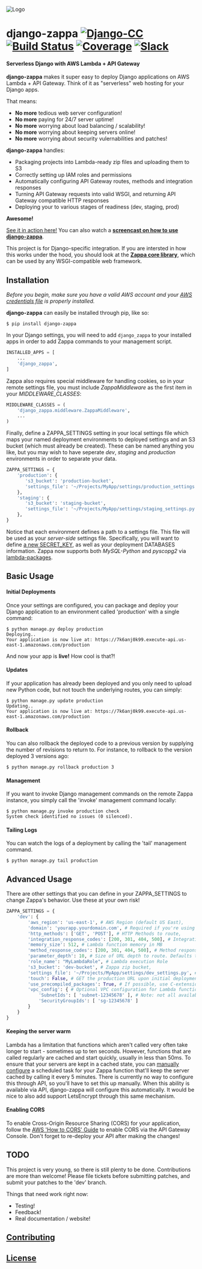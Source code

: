 ![Logo](http://i.imgur.com/vLflpND.gif)
# django-zappa [![Django-CC](https://img.shields.io/badge/Django-CC-ee66dd.svg)](https://github.com/codingjoe/django-cc) [![Build Status](https://travis-ci.org/Miserlou/django-zappa.svg)](https://travis-ci.org/Miserlou/django-zappa) [![Coverage](https://img.shields.io/coveralls/Miserlou/django-zappa.svg)](https://coveralls.io/github/Miserlou/django-zappa) [![Slack](https://img.shields.io/badge/chat-slack-ff69b4.svg)](https://slackautoinviter.herokuapp.com/)
#### Serverless Django with AWS Lambda + API Gateway

**django-zappa** makes it super easy to deploy Django applications on AWS Lambda + API Gateway. Think of it as "serverless" web hosting for your Django apps.

That means:

* **No more** tedious web server configuration!
* **No more** paying for 24/7 server uptime!
* **No more** worrying about load balancing / scalability!
* **No more** worrying about keeping servers online!
* **No more** worrying about security vulernabilities and patches!

**django-zappa** handles:

* Packaging projects into Lambda-ready zip files and uploading them to S3
* Correctly setting up IAM roles and permissions
* Automatically configuring API Gateway routes, methods and integration responses
* Turning API Gateway requests into valid WSGI, and returning API Gateway compatible HTTP responses
* Deploying your to various stages of readiness (dev, staging, prod)

__Awesome!__

[See it in action here!](https://zappa.gun.io/) You can also watch a **[screencast on how to use django-zappa](https://www.youtube.com/watch?v=plUrbPN0xc8&feature=youtu.be)**.

This project is for Django-specific integration. If you are intersted in how this works under the hood, you should look at the **[Zappa core library](https://github.com/Miserlou/Zappa)**, which can be used by any WSGI-compatible web framework.

## Installation

_Before you begin, make sure you have a valid AWS account and your [AWS credentials file](https://blogs.aws.amazon.com/security/post/Tx3D6U6WSFGOK2H/A-New-and-Standardized-Way-to-Manage-Credentials-in-the-AWS-SDKs) is properly installed._

**django-zappa** can easily be installed through pip, like so:

    $ pip install django-zappa

In your Django settings, you will need to add `django_zappa` to your installed apps in order to add Zappa commands to your management script.

```python
INSTALLED_APPS = [
    ...
    'django_zappa',
]
```

Zappa also requires special middleware for handling cookies, so in your remote settings file, you must include _ZappaMiddleware_ as the first item in your *MIDDLEWARE_CLASSES*:

```python
MIDDLEWARE_CLASSES = (
    'django_zappa.middleware.ZappaMiddleware',
    ...
)
```

Finally, define a ZAPPA_SETTINGS setting in your local settings file which maps your named deployment environments to deployed settings and an S3 bucket (which must already be created). These can be named anything you like, but you may wish to have seperate _dev_, _staging_ and _production_ environments in order to separate your data.

```python
ZAPPA_SETTINGS = {
    'production': {
       's3_bucket': 'production-bucket',
       'settings_file': '~/Projects/MyApp/settings/production_settings.py',
    },
    'staging': {
       's3_bucket': 'staging-bucket',
       'settings_file': '~/Projects/MyApp/settings/staging_settings.py',
    },
}
```

Notice that each environment defines a path to a settings file. This file will be used as your _server-side_ settings file. Specifically, you will want to define [a new SECRET_KEY](https://gist.github.com/Miserlou/a9cbe22d06cbabc07f21), as well as your deployment DATABASES information. Zappa now supports both _MySQL-Python_ and _pyscopg2_ via [lambda-packages](https://github.com/Miserlou/lambda-packages).

## Basic Usage

#### Initial Deployments

Once your settings are configured, you can package and deploy your Django application to an environment called 'production' with a single command:

    $ python manage.py deploy production
    Deploying..
    Your application is now live at: https://7k6anj0k99.execute-api.us-east-1.amazonaws.com/production

And now your app is **live!** How cool is that?!

#### Updates

If your application has already been deployed and you only need to upload new Python code, but not touch the underlying routes, you can simply:

    $ python manage.py update production
    Updating..
    Your application is now live at: https://7k6anj0k99.execute-api.us-east-1.amazonaws.com/production

#### Rollback

You can also rollback the deployed code to a previous version by supplying the number of revisions to return to. For instance, to rollback to the version deployed 3 versions ago:

    $ python manage.py rollback production 3

#### Management

If you want to invoke Django management commands on the remote Zappa instance, you simply call the 'invoke' management command locally:

    $ python manage.py invoke production check
    System check identified no issues (0 silenced).

#### Tailing Logs

You can watch the logs of a deployment by calling the 'tail' management command.

    $ python manage.py tail production

## Advanced Usage

There are other settings that you can define in your ZAPPA_SETTINGS
to change Zappa's behavior. Use these at your own risk!

```python
ZAPPA_SETTINGS = {
    'dev': {
        'aws_region': 'us-east-1', # AWS Region (default US East),
        'domain': 'yourapp.yourdomain.com', # Required if you're using a domain
        'http_methods': ['GET', 'POST'], # HTTP Methods to route,
        'integration_response_codes': [200, 301, 404, 500], # Integration response status codes to route
        'memory_size': 512, # Lambda function memory in MB
        'method_response_codes': [200, 301, 404, 500], # Method response status codes to route
        'parameter_depth': 10, # Size of URL depth to route. Defaults to 5.
        'role_name': "MyLambdaRole", # Lambda execution Role
        's3_bucket': 'dev-bucket', # Zappa zip bucket,
        'settings_file': '~/Projects/MyApp/settings/dev_settings.py', # Server side settings file location,
        'touch': False, # GET the production URL upon initial deployment (default True)
        'use_precompiled_packages': True, # If possible, use C-extension packages which have been pre-compiled for AWS Lambda
        'vpc_config': { # Optional VPC configuration for Lambda function
            'SubnetIds': [ 'subnet-12345678' ], # Note: not all availability zones support Lambda!
            'SecurityGroupIds': [ 'sg-12345678' ]
        }
    }
}
```

#### Keeping the server warm

Lambda has a limitation that functions which aren't called very often take longer to start - sometimes up to ten seconds. However, functions that are called regularly are cached and start quickly, usually in less than 50ms. To ensure that your servers are kept in a cached state, you can [manually configure](http://stackoverflow.com/a/27382253) a scheduled task for your Zappa function that'll keep the server cached by calling it every 5 minutes. There is currently no way to configure this through API, so you'll have to set this up manually. When this ability is available via API, django-zappa will configure this automatically. It would be nice to also add support LetsEncrypt through this same mechanism.

#### Enabling CORS

To enable Cross-Origin Resource Sharing (CORS) for your application, follow the [AWS 'How to CORS' Guide](https://docs.aws.amazon.com/apigateway/latest/developerguide/how-to-cors.html) to enable CORS via the API Gateway Console. Don't forget to re-deploy your API after making the changes!

## TODO

This project is very young, so there is still plenty to be done. Contributions are more than welcome! Please file tickets before submitting patches, and submit your patches to the 'dev' branch.

Things that need work right now:

* Testing!
* Feedback!
* Real documentation / website!

## [Contributing](CONTRIBUTING.md)

## [License](LICENSE)
